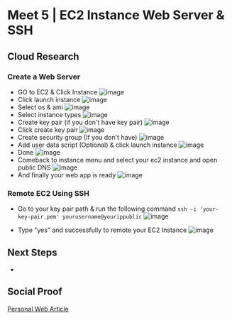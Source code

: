 
# Meet 5 | EC2 Instance Web Server & SSH

## Cloud Research

### Create a Web Server 
- GO to EC2 & Click Instance 
![image](https://user-images.githubusercontent.com/118882411/222486623-6c26a096-8398-4249-b48b-414168927c0f.png)
- Click launch instance 
![image](https://user-images.githubusercontent.com/118882411/222486938-5d3e625d-791e-4b54-b2c3-f9a77a31f8dc.png)
- Select os & ami
![image](https://user-images.githubusercontent.com/118882411/222488005-3c6cc18f-94bd-458b-b9c5-70bf8939257d.png)
- Select instance types
![image](https://user-images.githubusercontent.com/118882411/222488339-24eb8ebc-c505-4ae1-bbe3-357d856755dd.png)
- Create key pair (if you don't have key pair)
![image](https://user-images.githubusercontent.com/118882411/222488699-1aa97198-8dbd-4e15-b79e-7042ecfb1b66.png)
- Click create key pair
![image](https://user-images.githubusercontent.com/118882411/222489502-81474f43-2529-46f8-8b81-fbe496228fcb.png)
- Create security group (If you don't have)
![image](https://user-images.githubusercontent.com/118882411/222490763-ec51cf29-f86d-4baf-aaec-de7cb7d4bb3a.png)
- Add user data script (Optional) & click launch instance 
![image](https://user-images.githubusercontent.com/118882411/222498650-2563ec0c-4fa3-4665-a271-3e8263fa05cc.png)
- Done
![image](https://user-images.githubusercontent.com/118882411/222491685-52b8dafa-e8fa-416b-a11a-0ead43fc084c.png)
- Comeback to instance menu and select your ec2 instance and open public DNS
![image](https://user-images.githubusercontent.com/118882411/222505283-0a118a73-e17c-446d-ad3a-4710b09d893b.png)
- And finally your web app is ready
![image](https://user-images.githubusercontent.com/118882411/222505527-0cf09cff-1184-4a72-a14b-89b82cd38723.png)



### Remote EC2 Using SSH
- Go to your key pair path & run the following command <code>ssh -i 'your-key-pair.pem' yourusername@yourippublic</code>
![image](https://user-images.githubusercontent.com/118882411/222494504-667684d9-862d-43e2-a9d9-8dcb015fd9de.png)

- Type "yes" and successfully to remote your EC2 Instance
![image](https://user-images.githubusercontent.com/118882411/222494891-668df46f-9fa3-4e69-bad4-7cc6415ca276.png)


## Next Steps

- 

## Social Proof

[Personal Web Article](https://afifurrohman-id.github.io/article/100DaysOfCloud/cloud.html)
